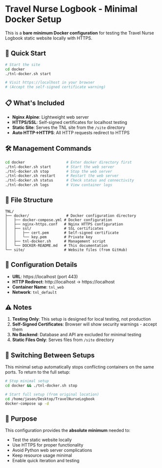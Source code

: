 # Travel Nurse Logbook - Minimal Docker Setup

This is a **bare minimum Docker configuration** for testing the Travel Nurse Logbook static website locally with HTTPS.

## 🚀 Quick Start

```bash
# Start the site
cd docker
./tnl-docker.sh start

# Visit https://localhost in your browser
# (Accept the self-signed certificate warning)
```

## 📋 What's Included

- **Nginx Alpine**: Lightweight web server
- **HTTPS/SSL**: Self-signed certificates for localhost testing
- **Static Site**: Serves the TNL site from the `/site` directory
- **Auto HTTP→HTTPS**: All HTTP requests redirect to HTTPS

## 🛠 Management Commands

```bash
cd docker                   # Enter docker directory first
./tnl-docker.sh start       # Start the web server
./tnl-docker.sh stop        # Stop the web server  
./tnl-docker.sh restart     # Restart the web server
./tnl-docker.sh status      # Check status and connectivity
./tnl-docker.sh logs        # View container logs
```

## 📁 File Structure

```
TNL/
├── docker/                 # Docker configuration directory
│   ├── docker-compose.yml # Docker configuration
│   ├── nginx-https.conf   # Nginx HTTPS configuration
│   ├── ssl/               # SSL certificates
│   │   ├── cert.pem       # Self-signed certificate
│   │   └── key.pem        # Private key
│   ├── tnl-docker.sh      # Management script
│   └── DOCKER-README.md   # This documentation
└── site/                  # Website files (from GitHub)
```

## 🔧 Configuration Details

- **URL**: https://localhost (port 443)
- **HTTP Redirect**: http://localhost → https://localhost
- **Container Name**: `tnl_web`
- **Network**: `tnl_default`

## ⚠️ Notes

1. **Testing Only**: This setup is designed for local testing, not production
2. **Self-Signed Certificates**: Browser will show security warnings - accept them
3. **No Backend**: Database and API are excluded for minimal testing
4. **Static Files Only**: Serves files from `/site` directory

## 🔄 Switching Between Setups

This minimal setup automatically stops conflicting containers on the same ports. To return to the full setup:

```bash
# Stop minimal setup
cd docker && ./tnl-docker.sh stop

# Start full setup (from original location)
cd /home/jason/Desktop/TravelNurseLogbook
docker-compose up -d
```

## 🎯 Purpose

This configuration provides the **absolute minimum** needed to:
- Test the static website locally
- Use HTTPS for proper functionality
- Avoid Python web server complications
- Keep resource usage minimal
- Enable quick iteration and testing